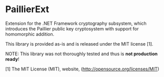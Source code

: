 # PaillierExt
Extension for the .NET Framework cryptography subsystem, which introduces the Paillier public key cryptosystem with support for homomorphic addition.

This library is provided as-is and is released under the MIT license [1].

NOTE: This library was not thoroughly tested and thus is **not production ready**!

[1] The MIT License (MIT), website, (http://opensource.org/licenses/MIT)